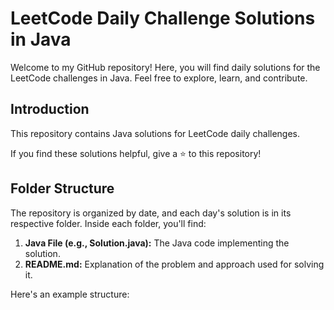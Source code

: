 # LeetCode Daily Challenge Solutions in Java

Welcome to my GitHub repository! Here, you will find daily solutions for the LeetCode challenges in Java. Feel free to explore, learn, and contribute.

## Introduction

This repository contains Java solutions for LeetCode daily challenges. 

If you find these solutions helpful, give a ⭐️ to this repository!

## Folder Structure

The repository is organized by date, and each day's solution is in its respective folder. Inside each folder, you'll find:

1. **Java File (e.g., Solution.java):** The Java code implementing the solution.
2. **README.md:** Explanation of the problem and approach used for solving it.

Here's an example structure:

